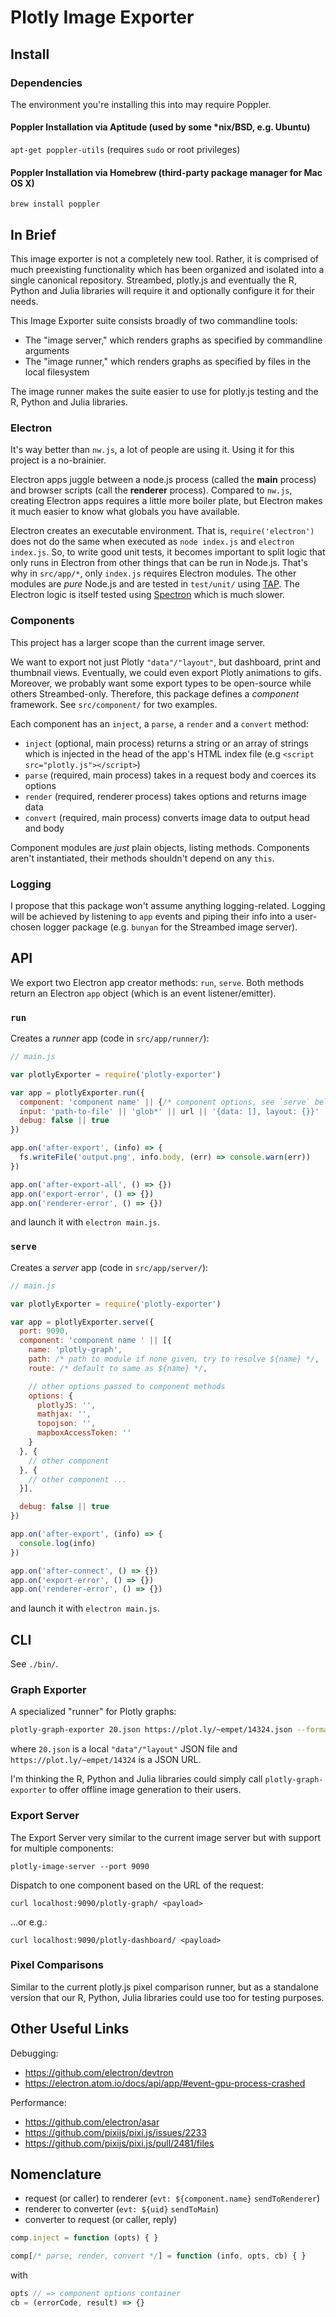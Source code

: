 # Plotly Image Exporter

## Install

### Dependencies

The environment you're installing this into may require Poppler.

#### Poppler Installation via Aptitude (used by some \*nix/BSD, e.g. Ubuntu)

`apt-get poppler-utils` (requires `sudo` or root privileges)

#### Poppler Installation via Homebrew (third-party package manager for Mac OS X)

`brew install poppler`

## In Brief

This image exporter is not a completely new tool. Rather, it is comprised of much preexisting functionality which has been organized and isolated into a single canonical repository. Streambed, plotly.js and eventually the R, Python and Julia libraries will require it and optionally configure it for their needs.

This Image Exporter suite consists broadly of two commandline tools:
* The "image server," which renders graphs as specified by commandline arguments
* The "image runner," which renders graphs as specified by files in the local filesystem

The image runner makes the suite easier to use for plotly.js testing and the R, Python and Julia libraries.

### Electron

It's way better than `nw.js`, a lot of people are using it. Using it for this project is a no-brainier.

Electron apps juggle between a node.js process (called the **main** process) and browser scripts (call the **renderer** process). Compared to `nw.js`, creating Electron apps requires a little more boiler plate, but Electron makes it much easier to know what globals you have available.

Electron creates an executable environment. That is, `require('electron')` does not do the same when executed as `node index.js` and `electron index.js`. So, to write good unit tests, it becomes important to split logic that only runs in Electron from other things that can be run in Node.js. That's why in `src/app/*`, only `index.js` requires Electron modules. The other modules are _pure_ Node.js and are tested in `test/unit/` using [TAP](http://www.node-tap.org/). The Electron logic is itself tested using [Spectron](https://github.com/electron/spectron) which is much slower.

### Components

This project has a larger scope than the current image server.

We want to export not just Plotly `"data"/"layout"`, but dashboard, print and thumbnail views.  Eventually, we could even export Plotly animations to gifs. Moreover, we probably want some export types to be open-source while others Streambed-only. Therefore, this package defines a _component_ framework. See `src/component/` for two examples.

Each component has an `inject`, a `parse`, a `render` and a `convert` method:
* `inject` (optional, main process) returns a string or an array of strings which is injected in the head of the app's HTML index file (e.g `<script src="plotly.js"></script>`)
* `parse` (required, main process) takes in a request body and coerces its options
* `render` (required, renderer process) takes options and returns image data
* `convert` (required, main process) converts image data to output head and body

Component modules are _just_ plain objects, listing methods. Components aren't instantiated, their methods shouldn't depend on any `this`.

### Logging

I propose that this package won't assume anything logging-related. Logging will be achieved by listening to `app` events and piping their info into a user-chosen logger package (e.g. `bunyan` for the Streambed image server).

## API

We export two Electron app creator methods: `run`, `serve`. Both methods return an Electron `app` object (which is an event listener/emitter).

### `run`

Creates a _runner_ app (code in `src/app/runner/`):

```js
// main.js

var plotlyExporter = require('plotly-exporter')

var app = plotlyExporter.run({
  component: 'component name' || {/* component options, see `serve` below */},
  input: 'path-to-file' || 'glob*' || url || '{data: [], layout: {}}' || [/* array of those */],
  debug: false || true
})

app.on('after-export', (info) => {
  fs.writeFile('output.png', info.body, (err) => console.warn(err))
})

app.on('after-export-all', () => {})
app.on('export-error', () => {})
app.on('renderer-error', () => {})
```

and launch it with `electron main.js`.

### `serve`

Creates a _server_ app (code in `src/app/server/`):

```js
// main.js

var plotlyExporter = require('plotly-exporter')

var app = plotlyExporter.serve({
  port: 9090,
  component: 'component name ' || [{
    name: 'plotly-graph',
    path: /* path to module if none given, try to resolve ${name} */,
    route: /* default to same as ${name} */,

    // other options passed to component methods
    options: {
      plotlyJS: '',
      mathjax: '',
      topojson: '',
      mapboxAccessToken: ''
    }
  }, {
    // other component
  }, {
    // other component ...
  }],

  debug: false || true
})

app.on('after-export', (info) => {
  console.log(info)
})

app.on('after-connect', () => {})
app.on('export-error', () => {})
app.on('renderer-error', () => {})
```

and launch it with `electron main.js`.

## CLI

See `./bin/`.

### Graph Exporter

A specialized "runner" for Plotly graphs:

```sh
plotly-graph-exporter 20.json https://plot.ly/~empet/14324.json --format svg
```

where `20.json` is a local `"data"/"layout"` JSON file and `https://plot.ly/~empet/14324` is a JSON URL.

I'm thinking the R, Python and Julia libraries could simply call `plotly-graph-exporter` to offer offline image generation to their users.

### Export Server

The Export Server very similar to the current image server but with support for multiple components:

`plotly-image-server --port 9090`

Dispatch to one component based on the URL of the request:

`curl localhost:9090/plotly-graph/ <payload>`

…or e.g.:

`curl localhost:9090/plotly-dashboard/ <payload>`

### Pixel Comparisons

Similar to the current plotly.js pixel comparison runner, but as a standalone version that our R, Python, Julia libraries could use too for testing purposes.

## Other Useful Links

Debugging:

* https://github.com/electron/devtron
* https://electron.atom.io/docs/api/app/#event-gpu-process-crashed

Performance:

* https://github.com/electron/asar
* https://github.com/pixijs/pixi.js/issues/2233
* https://github.com/pixijs/pixi.js/pull/2481/files

## Nomenclature

* request (or caller) to renderer (`evt: ${component.name}` `sendToRenderer`)
* renderer to converter (`evt: ${uid}` `sendToMain`)
* converter to request (or caller, reply)

```js
comp.inject = function (opts) { }

comp[/* parse, render, convert */] = function (info, opts, cb) { }
```
with

```js
opts // => component options container
cb = (errorCode, result) => {}
```
